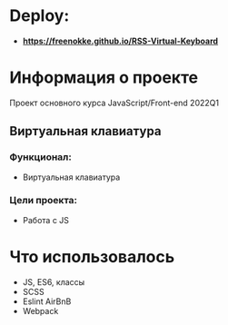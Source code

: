 # Deploy: 
* **https://freenokke.github.io/RSS-Virtual-Keyboard**

# Информация о проекте
Проект основного курса JavaScript/Front-end 2022Q1

## Виртуальная клавиатура
### Функционал:
* Виртуальная клавиатура
### Цели проекта: 
* Работа с JS

# Что использовалось
* JS, ES6, классы
* SCSS
* Eslint AirBnB
* Webpack
